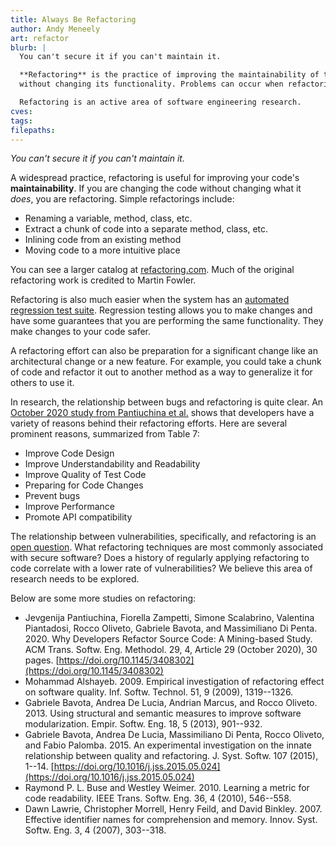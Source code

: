 ```yaml
---
title: Always Be Refactoring
author: Andy Meneely
art: refactor
blurb: |
  You can't secure it if you can't maintain it.

  **Refactoring** is the practice of improving the maintainability of the code 
  without changing its functionality. Problems can occur when refactoring is ignored for long periods of time. 

  Refactoring is an active area of software engineering research.
cves:
tags:
filepaths:
---
```

_You can't secure it if you can't maintain it._

A widespread practice, refactoring is useful for improving your code's **maintainability**. If you are changing the code without changing what it _does_, you are refactoring. Simple refactorings include:

* Renaming a variable, method, class, etc.
* Extract a chunk of code into a separate method, class, etc.
* Inlining code from an existing method
* Moving code to a more intuitive place

You can see a larger catalog at [refactoring.com](https://refactoring.com/catalog/). Much of the original refactoring work is credited to Martin Fowler.

Refactoring is also much easier when the system has an [automated regression test suite](/articles/automated-testing). Regression testing allows you to make changes and have some guarantees that you are performing the same functionality. They make changes to your code safer. 

A refactoring effort can also be preparation for a significant change like an architectural change or a new feature. For example, you could take a chunk of code and refactor it out to another method as a way to generalize it for others to use it. 

In research, the relationship between bugs and refactoring is quite clear. An [October 2020 study from Pantiuchina et al.](https://doi.org/10.1145/3408302) shows that developers have a variety of reasons behind their refactoring efforts. Here are several prominent reasons, summarized from Table 7:

* Improve Code Design
* Improve Understandability and Readability
* Improve Quality of Test Code
* Preparing for Code Changes
* Prevent bugs
* Improve Performance
* Promote API compatibility

The relationship between vulnerabilities, specifically, and refactoring is an [open question](/articles/open-question). What refactoring techniques are most commonly associated with secure software? Does a history of regularly applying refactoring to code correlate with a lower rate of vulnerabilities? We believe this area of research needs to be explored.

Below are some more studies on refactoring:

* Jevgenija Pantiuchina, Fiorella Zampetti, Simone Scalabrino, Valentina Piantadosi, Rocco Oliveto, Gabriele Bavota, and Massimiliano Di Penta. 2020. Why Developers Refactor Source Code: A Mining-based Study. ACM Trans. Softw. Eng. Methodol. 29, 4, Article 29 (October 2020), 30 pages. [https://doi.org/10.1145/3408302](https://doi.org/10.1145/3408302)
* Mohammad Alshayeb. 2009. Empirical investigation of refactoring effect on software quality. Inf. Softw. Technol. 51, 9 (2009), 1319--1326. 
* Gabriele Bavota, Andrea De Lucia, Andrian Marcus, and Rocco Oliveto. 2013. Using structural and semantic measures to improve software modularization. Empir. Softw. Eng. 18, 5 (2013), 901--932.
* Gabriele Bavota, Andrea De Lucia, Massimiliano Di Penta, Rocco Oliveto, and Fabio Palomba. 2015. An experimental investigation on the innate relationship between quality and refactoring. J. Syst. Softw. 107 (2015), 1--14. [https://doi.org/10.1016/j.jss.2015.05.024](https://doi.org/10.1016/j.jss.2015.05.024)
* Raymond P. L. Buse and Westley Weimer. 2010. Learning a metric for code readability. IEEE Trans. Softw. Eng. 36, 4 (2010), 546--558.
* Dawn Lawrie, Christopher Morrell, Henry Feild, and David Binkley. 2007. Effective identifier names for comprehension and memory. Innov. Syst. Softw. Eng. 3, 4 (2007), 303--318.



